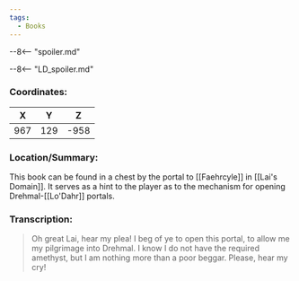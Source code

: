 ```yaml
---
tags:
  - Books
---
```


--8<-- "spoiler.md"

--8<-- "LD_spoiler.md"

### Coordinates:
| **X** | **Y**| **Z** |
|:-----:|:----:|:-----:|
|967  |129   |-958  |

### Location/Summary:
This book can be found in a chest by the portal to [[Faehrcyle]] in [[Lai's Domain]]. It serves as a hint to the player as to the mechanism for opening Drehmal-[[Lo'Dahr]] portals.

### Transcription:
> Oh great Lai, hear my plea! I beg of ye to open this portal, to allow me my pilgrimage into Drehmal. I know I do not have the required amethyst, but I am nothing more than a poor beggar. Please, hear my cry!
